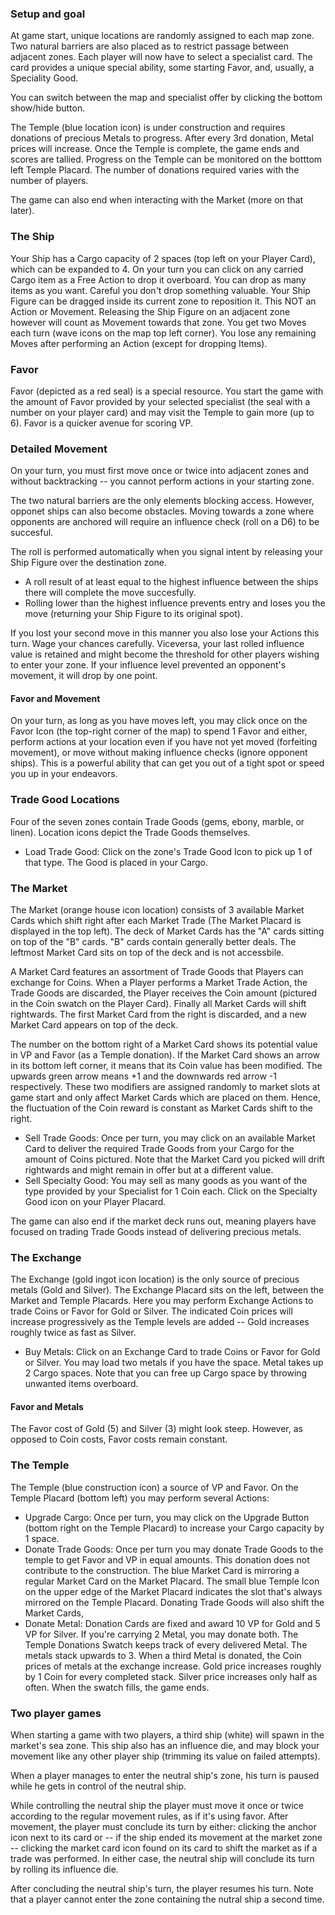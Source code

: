 ### Setup and goal

At game start, unique locations are randomly assigned to each map zone. Two natural barriers are also placed as to restrict passage between adjacent zones. Each player will now have to select a specialist card. The card provides a unique special ability, some starting Favor, and, usually, a Speciality Good.

You can switch between the map and specialist offer by clicking the bottom show/hide button.

The Temple (blue location icon) is under construction and requires donations of precious Metals to progress. After every 3rd donation, Metal prices will increase. Once the Temple is complete, the game ends and scores are tallied. Progress on the Temple can be monitored on the botttom left Temple Placard. The number of donations required varies with the number of players.

The game can also end when interacting with the Market (more on that later).

### The Ship

Your Ship has a Cargo capacity of 2 spaces (top left on your Player Card), which can be expanded to 4. On your turn you can click on any carried Cargo item as a Free Action to drop it overboard. You can drop as many items as you want. Careful you don't drop something valuable. Your Ship Figure can be dragged inside its current zone to reposition it. This NOT an Action or Movement. Releasing the Ship Figure on an adjacent zone however will count as Movement towards that zone. You get two Moves each turn (wave icons on the map top left corner). You lose any remaining Moves after performing an Action (except for dropping Items).

### Favor
Favor (depicted as a red seal) is a special resource. You start the game with the amount of Favor provided by your selected specialist (the seal with a number on your player card) and may visit the Temple to gain more (up to 6). Favor is a quicker avenue for scoring VP.

### Detailed Movement
On your turn, you must first move once or twice into adjacent zones and without backtracking -- you cannot perform actions in your starting zone.

The two natural barriers are the only elements blocking access. However, opponet ships can also become obstacles. Moving towards a zone where opponents are anchored will require an influence check (roll on a D6) to be succesful.

The roll is performed automatically when you signal intent by releasing your Ship Figure over the destination zone.

   - A roll result of at least equal to the highest influence between the ships there will complete the move succesfully.
   - Rolling lower than the highest influence prevents entry and loses you the move (returning your Ship Figure to its original spot).

If you lost your second move in this manner you also lose your Actions this turn. Wage your chances carefully. Viceversa, your last rolled influence value is retained and might become the threshold for other players wishing to enter your zone. If your influence level prevented an opponent's movement, it will drop by one point.

#### Favor and Movement
On your turn, as long as you have moves left, you may click once on the Favor Icon  (the top-right corner of the map) to spend 1 Favor and either, perform actions at your location even if you have not yet moved (forfeiting movement), or move without making influence checks (ignore opponent ships). This is a powerful ability that can get you out of a tight spot or speed you up in your endeavors.

### Trade Good Locations

Four of the seven zones contain Trade Goods (gems, ebony, marble, or linen). Location icons depict the Trade Goods themselves.

  - Load Trade Good: Click on the zone's Trade Good Icon to pick up 1 of that type. The Good is placed in your Cargo.

### The Market

The Market (orange house icon location) consists of 3 available Market Cards which shift right after each Market Trade (The Market Placard is displayed in the top left). The deck of Market Cards has the "A" cards sitting on top of the "B" cards. "B" cards contain generally better deals. The leftmost Market Card sits on top of the deck and is not accessbile.

A Market Card features an assortment of Trade Goods that Players can exchange for Coins. When a Player performs a Market Trade Action, the Trade Goods are discarded, the Player receives the Coin amount (pictured in the Coin swatch on the Player Card). Finally all Market Cards will shift rightwards. The first Market Card from the right is discarded, and a new Market Card appears on top of the deck.

The number on the bottom right of a Market Card shows its potential value in VP and Favor (as a Temple donation). If the Market Card shows an arrow in its bottom left corner, it means that its Coin value has been modified. The upwards green arrow means +1 and the downwards red arrow -1 respectively. These two modifiers are assigned randomly to market slots at game start and only affect Market Cards which are placed on them. Hence, the fluctuation of the Coin reward is constant as Market Cards shift to the right.

   - Sell Trade Goods: Once per turn, you may click on an available Market Card to deliver the required Trade Goods from your Cargo for the amount of Coins pictured. Note that the Market Card you picked will drift rightwards and might remain in offer but at a different value.
   - Sell Specialty Good: You may sell as many goods as you want of the type provided by your Specialist for 1 Coin each. Click on the Specialty Good icon on your Player Placard.

The game can also end if the market deck runs out, meaning players have focused on trading Trade Goods instead of delivering precious metals.

### The Exchange

The Exchange (gold ingot icon location) is the only source of precious metals (Gold and Silver). The Exchange Placard sits on the left, between the Market and Temple Placards. Here you may perform Exchange Actions to trade Coins or Favor for Gold or Silver. The indicated Coin prices will increase progressively as the Temple levels are added -- Gold increases roughly twice as fast as Silver.

   - Buy Metals: Click on an Exchange Card to trade Coins or Favor for Gold or Silver. You may load two metals if you have the space.  Metal takes up 2 Cargo spaces. Note that you can free up Cargo space by throwing unwanted items overboard.

#### Favor and Metals
The Favor cost of Gold (5) and Silver (3) might look steep. However, as opposed to Coin costs, Favor costs remain constant.

### The Temple

The Temple (blue construction icon) a source of VP and Favor. On the Temple Placard (bottom left) you may perform several Actions:

   - Upgrade Cargo: Once per turn, you may click on the Upgrade Button (bottom right on the Temple Placard) to increase your Cargo capacity by 1 space.
   - Donate Trade Goods: Once per turn you may donate Trade Goods to the temple to get Favor and VP in equal amounts. This donation does not contribute to the construction. The blue Market Card is mirroring a regular Market Card on the Market Placard. The small blue Temple Icon on the upper edge of the Market Placard indicates the slot that's always mirrored on the Temple Placard. Donating Trade Goods will also shift the Market Cards,
   - Donate Metal: Donation Cards are fixed and award 10 VP for Gold and 5 VP for Silver. If you're carrying 2 Metal, you may donate both. The Temple Donations Swatch keeps track of every delivered Metal. The metals stack upwards to 3. When a third Metal is donated, the Coin prices of metals at the exchange increase. Gold price increases roughly by 1 Coin for every completed stack. Silver price increases only half as often. When the swatch fills, the game ends.

### Two player games

When starting a game with two players, a third ship (white) will spawn in the market's sea zone. This ship also has an influence die, and may block your movement like any other player ship (trimming its value on failed attempts).

When a player manages to enter the neutral ship's zone, his turn is paused while he gets in control of the neutral ship.

While controlling the neutral ship the player must move it once or twice according to the regular movement rules, as if it's using favor. After movement, the player must conclude its turn by either: clicking the anchor icon next to its card or -- if the ship ended its movement at the market zone -- clicking the market card icon found on its card to shift the market as if a trade was performed. In either case, the neutral ship will conclude its turn by rolling its influence die.

After concluding the neutral ship's turn, the player resumes his turn. Note that a player cannot enter the zone containing the nutral ship a second time.